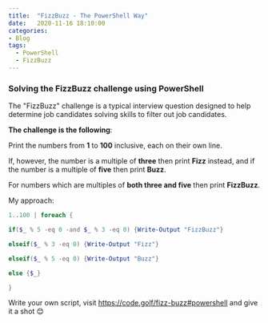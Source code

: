 ```yaml
---
title:  "FizzBuzz - The PowerShell Way"
date:   2020-11-16 18:10:00
categories: 
- Blog
tags:
  - PowerShell
  - FizzBuzz
---
```

### Solving the FizzBuzz challenge using PowerShell
The "FizzBuzz" challenge is a typical interview question designed to help determine job candidates solving skills to filter out job candidates.

**The challenge is the following**:

Print the numbers from  **1**  to  **100**  inclusive, each on their own line.

If, however, the number is a multiple of  **three**  then print  **Fizz**  instead, and if the number is a multiple of  **five**  then print  **Buzz**.

For numbers which are multiples of  **both three and five**  then print  **FizzBuzz**.


My approach:

````powershell
1..100 | foreach {

if($_ % 5 -eq 0 -and $_ % 3 -eq 0) {Write-Output "FizzBuzz"}

elseif($_ % 3 -eq 0) {Write-Output "Fizz"}

elseif($_ % 5 -eq 0) {Write-Output "Buzz"}

else {$_}

}
````

Write your own script, visit https://code.golf/fizz-buzz#powershell and give it a shot :blush:

